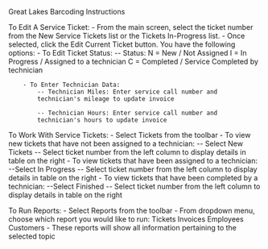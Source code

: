 Great Lakes Barcoding Instructions

To Edit A Service Ticket:
	- From the main screen, select the ticket number from the New Service Tickets
	  list or the Tickets In-Progress list.
	  - Once selected, click the Edit Current Ticket button.
		You have the following options:
		- To Edit Ticket Status:
			-- Status: N = New / Not Assigned
					   I = In Progress / Assigned to a technician
					   C = Completed / Service Completed by technician

		- To Enter Technician Data:
			-- Technician Miles: Enter service call number and
			technician's mileage to update invoice

			-- Technician Hours: Enter service call number and
			technician's hours to update invoice


To Work With Service Tickets:
	- Select Tickets from the toolbar
		- To view new tickets that have not been assigned to a technician:
			-- Select New Tickets
				-- Select ticket number from the left column to display
				details in table on the right
		- To view tickets that have been assigned to a technician:
			--Select In Progress
				-- Select ticket number from the left column to display
				details in table on the right
		- To view tickets that have been completed by a technician:
			--Select Finished
				-- Select ticket number from the left column to display
				details in table on the right

To Run Reports:
	- Select Reports from the toolbar
		- From dropdown menu, choose which report you would like to run:
			Tickets
			Invoices
			Employees
			Customers
		- These reports will show all information pertaining to the selected topic